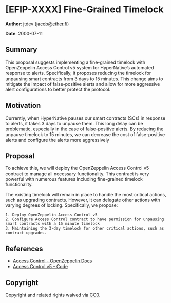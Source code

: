 # [EFIP-XXXX] Fine-Grained Timelock


**Author**: jtdev (jacob@ether.fi) 

**Date**: 2000-07-11

## Summary

This proposal suggests implementing a fine-grained timelock with OpenZeppelin Access Control v5 system for HyperNative’s automated response to alerts. Specifically, it proposes reducing the timelock for unpausing smart contracts from 3 days to 15 minutes. This change aims to mitigate the impact of false-positive alerts and allow for more aggressive alert configurations to better protect the protocol.

## Motivation

Currently, when HyperNative pauses our smart contracts (SCs) in response to alerts, it takes 3 days to unpause them. This long delay can be problematic, especially in the case of false-positive alerts. By reducing the unpause timelock to 15 minutes, we can decrease the cost of false-positive alerts and configure the alerts more aggressively

## Proposal

To achieve this, we will deploy the OpenZeppelin Access Control v5 contract to manage all necessary functionality. This contract is very powerful with numerous features including fine-grained timelock functionality.

The existing timelock will remain in place to handle the most critical actions, such as upgrading contracts. However, it can delegate other actions with varying degrees of locking. Specifically, we propose:

	1. Deploy OpenZeppelin Access Control v5
    2. Configure Access Control contract to have permission for unpausing smart contracts with a 15 minute timelock
	3. Maintaining the 3-day timelock for other critical actions, such as contract upgrades.

## References

- [Access Control - OpenZeppelin Docs](https://docs.openzeppelin.com/contracts/5.x/api/access#AccessManager)
- [Access Control v5 - Code](https://github.com/OpenZeppelin/openzeppelin-contracts/blob/v5.0.1/contracts/access/manager/AccessManager.sol)

## Copyright

Copyright and related rights waived via [CC0](https://creativecommons.org/publicdomain/zero/1.0/).

